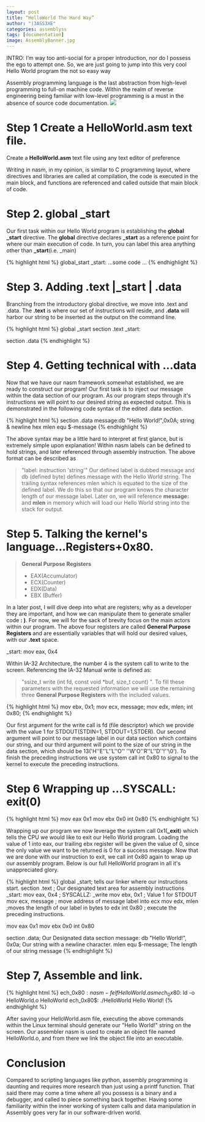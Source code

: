 ```yaml
---
layout: post
title: “HelloWorld The Hard Way”
author: "|3ASS3XE"
categories: assemblyss
tags: [documentation]
image: AssemblyBanner.jpg
---
```


INTRO:  I’m way too anti-social for a proper introduction, nor do I possess the ego to attempt one. So, we are just going to jump into this very cool Hello World program the not so easy way

Assembly programming language is the last abstraction from high-level programming to full-on machine code.  Within the realm of reverse engineering being familiar with low-level programming is a must in the absence of source code documentation.
![](ReversingZen/assets/img/HWasm.png)
# Step 1 Create a HelloWorld.asm text file.
Create a **HelloWorld.asm** text file using any text editor of preference

Writing in nasm, in my opinion, is similar to C programming layout, where directives and libraries are called at compilation, the code is executed in the main block, and functions are referenced and called outside that main block of code.

# Step 2.     global _start
Our first task within our Hello World program is establishing the **global _start** directive.
The **global** directive declares **_start** as a reference point for where our main execution of code. In turn, you can label this area anything other than **_start**(i.e. _main)

{% highlight html %}
global_start
_start: ...some code ...
{% endhighlight %}

# Step 3.      Adding .text |_start | .data
Branching from the introductory global directive, we move into .text and .data. The **.text** is where our set of instructions will reside, and **.data** will harbor our string to be inserted as the output on the command line.

{% highlight html %}
global _start
section  .text
_start:

section .data
{% endhighlight %}

# Step 4.     Getting technical with ...data
Now that we have our nasm framework somewhat established, we are ready to construct our program! Our first task is to inject our message within the data section of our program. As our program steps through it's instructions we will point to our desired string as expected output. This is demonstrated in the following code syntax of the edited .data section.

{% highlight html %}
section .data
message:db "Hello World!",0x0A; string & newline hex
mlen equ $-message
{% endhighlight %}

The above syntax may be a little hard to interpret at first glance, but is extremely simple upon explanation! Within nasm labels can be defined to hold strings, and later referenced through assembly instruction. The above format can be described as

> "label: instruction 'string'"
Our defined label is dubbed message and db (defined byte) defines message with the Hello World string. The trailing syntax references mlen which is equated to the size of the defined label.
We do this so that our program knows the character length of our message label. Later on, we will reference **message:** and **mlen** in memory which will load our Hello World string into the stack for output.

# Step 5.     Talking the kernel's language...Registers+0x80.

> **General Purpose Registers**
> * EAX(Accumulator)
> * ECX(Counter)
> * EDX(Data)
> * EBX (Buffer)

In a later post, I will dive deep into what are registers; why as a developer they are important, and how we can manipulate them to generate smaller code **: )**. For now, we will for the sack of brevity focus on the main actors within our program. The above four registers are called **General Purpose Registers** and are essentially variables that will hold our desired values, with our **.text** space.

_start:
mov eax, 0x4

Within IA-32 Architecture, the number 4 is the system call to write to the screen. Referencing the IA-32 Manual write is defined as:

> "ssize_t write (int fd, const void *buf, size_t count) ".
To fill these parameters with the requested information we will use the remaining three **General Purpose Registers** with the included values.

{% highlight html %}
mov ebx, 0x1;
mov ecx, message;
mov edx, mlen;
int 0x80;
{% endhighlight %}

Our first argument for the write call is fd (file descriptor) which we provide with the value 1 for STDOUT(STDIN=1, STDOUT=1,STDER). Our second argument will point to our message label in our data section which contains our string, and our third argument will point to the size of our string in the data section, which should be 13('H''E''L''L''O'' ''W'O''R''L''D''!''\0').
To finish the preceding instructions we use system call int 0x80 to signal to the kernel to execute the preceding instructions.

# Step 6 Wrapping up ...SYSCALL: exit(0)
{% highlight html %}
mov eax 0x1
mov ebx 0x0
int 0x80
{% endhighlight %}

Wrapping up our program we now leverage the system call 0x1(**_exit**) which tells the CPU we would like to exit our Hello World program. Loading the value of 1 into eax, our trailing ebx register will be given the value of 0, since the only value we want to be returned is 0 for a success message. Now that we are done with our instruction to exit, we call int 0x80 again to wrap up our assembly program. Below is our full HelloWorld program in all it's unappreciated glory.

{% highlight html %}
global _start; tells our linker where our instructions start.
section  .text ; Our designated text area for assembly instructions
_start:
mov eax, 0x4 ; SYSCALLZ: _write
mov ebx, 0x1 ; Value 1 for STDOUT
mov ecx, message ; move address of message label into ecx
mov edx, mlen  ;moves the length of our label in bytes to edx
int 0x80     ; execute the preceding instructions.

mov eax 0x1
mov ebx 0x0
int 0x80

section .data; Our Designated data section
message: db "Hello World!", 0x0a; Our string with a newline character.
mlen equ $-message; The length of our string message
{% endhighlight %}

# Step 7, Assemble and link.
{% highlight html %}
ech_0x80$:nasm -f elf HelloWorld.asm
ech_0x80$: ld -o HelloWorld.o HelloWorld
ech_0x80$: ./HelloWorld
Hello World!
{% endhighlight %}

After saving your HelloWorld.asm file, executing the above commands within the Linux terminal should generate our "Hello World!" string on the screen. Our assembler nasm is used to create an object file named HelloWorld.o, and from there we link the object file into an executable.

# Conclusion
Compared to scripting languages like python, assembly programming is daunting and requires more research than just using a printf function. That said there may come a time where all you possess is a binary and a debugger, and called to piece something back together. Having some familiarity within the inner working of system calls and data manipulation in  Assembly goes very far in our software-driven world.
